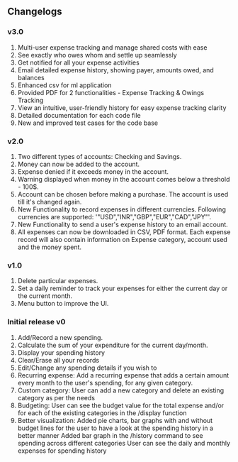 ## Changelogs
### v3.0

 1. Multi-user expense tracking and manage shared costs with ease
 2. See exactly who owes whom and settle up seamlessly
 3. Get notified for all your expense activities
 4. Email detailed expense history, showing payer, amounts owed, and balances
 5. Enhanced csv for ml application
 6. Provided PDF for 2 functionalities - Expense Tracking & Owings Tracking 
 7. View an intuitive, user-friendly history for easy expense tracking clarity
 8. Detailed documentation for each code file
 9. New and improved test cases for the code base

### v2.0

  1.  Two different types of accounts: Checking and Savings.
  2.  Money can now be added to the account.
  3.  Expense denied if it exceeds money in the account.
  4.  Warning displayed when money in the account comes below a threshold - 100$.
  5.  Account can be chosen before making a purchase. The account is used till it's changed again.
  6.  New Functionality to record expenses in different currencies. Following currencies are supported: '"USD","INR","GBP","EUR","CAD","JPY"'.
  7.  New Functionality to send a user's expense history to an email account.
  8.  All expenses can now be downloaded in CSV, PDF format. Each expense record will also contain information on Expense category, account used and the money spent.

### v1.0

  1. Delete particular expenses.
  2. Set a daily reminder to track your expenses for either the current day or the current month.
  3. Menu button to improve the UI.

### Initial release v0

  1. Add/Record a new spending.
  2. Calculate the sum of your expenditure for the current day/month.
  3. Display your spending history
  4. Clear/Erase all your records
  5. Edit/Change any spending details if you wish to
  6. Recurring expense:
     Add a recurring expense that adds a certain amount every month to the user's spending, for any given category.
  7. Custom category:
     User can add a new category and delete an existing category as per the needs
  8. Budgeting:
     User can see the budget value for the total expense and/or for each of the existing categories in the /display function
  9. Better visualization:
     Added pie charts, bar graphs with and without budget lines for the user to have a look at the spending history in a better manner
     Added bar graph in the /history command to see spending across different categories
     User can see the daily and monthly expenses for spending history
